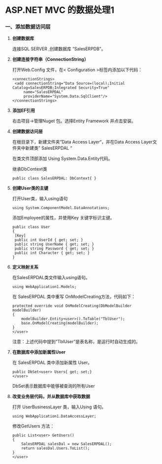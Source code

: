 # ASP.NET MVC 的数据处理1

### 一、添加数据访问层

1. **创建数据库**

   连接SQL SERVER ,创建数据库 “SalesERPDB”。

   

2. **创建连接字符串（ConnectionString）**

   打开Web.Config 文件，在< Configuration >标签内添加以下代码：

   ```
   <connectionStrings>
   	<add connectionString="Data Source=(local);Initial Catalog=SalesERPDB;Integrated Security=True"
   		name="SalesERPDAL"       
   		providerName="System.Data.SqlClient"/>
   </connectionStrings>
   ```

   

3. **添加EF引用**

   右击项目->管理Nuget 包。选择Entity Framework 并点击安装。

   

4. **创建数据访问层**

   在根目录下，新建文件夹”Data Access Layer“，并在Data Access Layer文件夹中新建类” SalesERPDAL “

   在类文件顶部添加 Using System.Data.Entity代码。

   继承DbContext类

   ```
   public class SalesERPDAL: DbContext{ }
   ```

   

5. **创建User类的主键**

   打开User类，输入using语句

   ```
   using System.ComponentModel.DataAnnotations;
   ```

   添加Employee的属性，并使用Key 关键字标识主键。

   ```
   public class User
   {
   	[Key]
   	public int UserId { get; set; }
   	public string UserName { get; set; }
   	public string Password { get; set; }
   	public int Character { get; set; }
   }
   ```

   

6. **定义映射关系**

   在SalesERPDAL类文件输入using语句。

   ```
   using WebApplication1.Models;
   ```

   在 SalesERPDAL 类中重写 OnModelCreating方法，代码如下：

   ```
   protected override void OnModelCreating(DbModelBuilder modelBuilder)
   {
       modelBuilder.Entity<user>().ToTable("TblUser");
       base.OnModelCreating(modelBuilder);
   }
   </user>
   ```

   注意：上述代码中提到“TblUser”是表名称，是运行时自动生成的。

   

7. **在数据库中添加新属性User**

   在 SalesERPDAL 类中添加新属性 User。

   ```
   public DbSet<user> Users{ get; set;}
   </user>
   ```

   DbSet表示数据库中能够被查询的所有User

   

8. **改变业务层代码，并从数据库中获取数据**

   打开 UserBusinessLayer 类，输入Using 语句。

   ```
   using WebApplication1.DataAccessLayer;
   ```

   修改GetUsers 方法：

   ```
   public List<user> GetUsers()
   {
       SalesERPDAL salesDal = new SalesERPDAL();
       return salesDal.Users.ToList();
   }
   </user>
   ```

